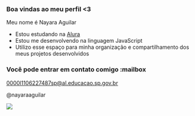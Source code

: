 ### Boa vindas ao meu perfil <3

Meu nome é Nayara Aguilar

- Estou estudando na [Alura](https://www.alura.com.br)
- Estou me desenvolvendo na linguagem JavaScript
- Utilizo esse espaço para minha organização e compartilhamento dos meus projetos desenvolvidos

### Você pode entrar em contato comigo :mailbox

0000l1106227487sp@al.educacao.sp.gov.br

@nayaraaguilar


![](https://media1.tenor.com/m/Bm3zHmUSiasAAAAC/lego-flash-hi.gif)

